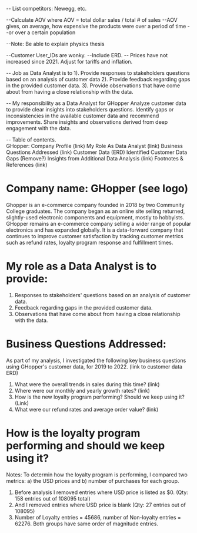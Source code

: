 -- List competitors: Newegg, etc.  

--Calculate AOV where AOV = total dollar sales / total # of sales
--AOV gives, on average, how expensive the products were over a period of time
--or over a certain population

--Note: Be able to explain physics thesis

--Customer User_IDs are wonky. 
--Include ERD.
-- Prices have not increased since 2021.  Adjust for tariffs and inflation.

-- Job as Data Analyst is to 1). Provide responses to stakeholders questions based on an analysis of customer data 2). Provide feedback regarding gaps in the provided customer data. 3). Provide observations that have come about from having a close relationship with the data.

-- My responsibility as a Data Analyst for GHopper
Analyze customer data to provide clear insights into stakeholders questions.
Identify gaps or inconsistencies in the available customer data and recommend improvements.
Share insights and observations derived from deep engagement with the data.

-- Table of contents.  
  GHopper: Company Profile (link)
  My Role As Data Analyst (link)
  Business Questions Addressed (link)
  Customer Data (ERD) 
  Identified Customer Data Gaps (Remove?)
  Insights from Additional Data Analysis (link)
  Footnotes & References (link)






# Company name:  GHopper (see logo)
Ghopper is an e-commerce company founded in 2018 by two Community College graduates.  The company began as an online site selling returned, slightly-used electronic components and equipment, mostly to hobbyists.  GHopper remains an e-commerce company selling a wider range of popular electronics and has expanded globally.  It is a data-forward company that continues to improve customer satisfaction by tracking customer metrics such as refund rates, loyalty program response and fulfillment times.  

#  My role as a Data Analyst is to provide:  
1) Responses to stakeholders' questions based on an analysis of customer data. 
2) Feedback regarding gaps in the provided customer data. 
3) Observations that have come about from having a close relationship with the data.

# Business Questions Addressed:
  As part of my analysis, I investigated the following key business questions using GHopper's customer data, for 2019 to 2022. (link to customer data ERD)  
  1) What were the overall trends in sales during this time? (link)
  2) Where were our monthly and yearly growth rates? (link)
  3) How is the new loyalty program performing?  Should we keep using it? (Link)
  4) What were our refund rates and average order value? (link)

    
# How is the loyalty program performing and should we keep using it?
Notes: To determin how the loyalty program is performing, I compared two metrics: a) the USD prices and b) number of purchases for each group. 
1. Before analysis I removed entries where USD price is listed as $0. (Qty: 158 entries out of 108095 total)
2. And I removed entries where USD price is blank (Qty: 27 entries out of 108095)
3. Number of Loyalty entries = 45686, number of Non-loyalty entries = 62276. Both groups have same order of magnitude entries. 


